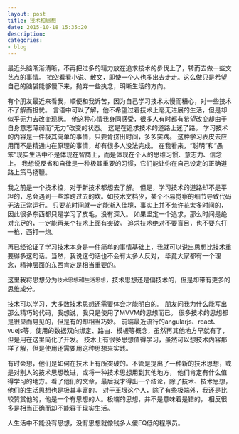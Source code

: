 ```yaml
---
layout: post
title: 技术和思想 
date: 2015-10-18 15:35:20
description:
categories:
- blog
---
```


最近头脑渐渐清晰，不再把过多的精力放在追求技术的步伐上了，转而去做一些文艺点的事情。
抽空看看小说、散文，即使一个人也多出去走走。这么做只是希望自己的脑袋能够慢下来，抛弃一些执念，明晰生活的方向。

有个朋友最近来看我，顺便和我诉苦，因为自己学习技术太慢而糟心，对一些技术不了解而担忧。
言语中可以了解，他不希望过着技术上毫无进展的生活，但是却似乎无力去改变现状。
他这种心情我身同感受，很多人有时都有希望改变却由于自身意志薄弱而“无力”改变的状态。
这是在追求技术的道路上迷了路。
学习技术的内容是一件极其简单的事情，只要肯挤出时间，多多实践。
这种学习表皮去应用而不是精通内在原理的事情，却有很多人没法完成。
在我看来，“聪明”和“愚笨”现实生活中不是体现在智商上，而是体现在个人的思维习惯、意志力、信念上。
我想说反省和自律是一种极其重要的习惯，它们能让你在自己设定的正确道路上策马扬鞭。

我之前是一个技术控，对于新技术都想去了解。
但是，学习技术的道路却不是平坦的，总会遇到一些难跨过去的坎。如技术文档少，某个不易觉察的细节导致代码无法正常运行。
只要花时间就一定能渐入佳境，事实上并不允许花太多时间的，因此很多东西都只是学习了皮毛，没有深入。
如果坚定一个追求，那么时间是绝对充足的，一定能再某个技术上面有突破。
追求技术绝对不要盲目，也不要东打一枪，西打一炮。

再已经论证了学习技术本身是一件简单的事情基础上，我就可以说出思想比技术重要得多这句话。当然，我说这句话也不会有太多人反对，
毕竟大家都有一个理念，精神层面的东西肯定是相当重要的。

这里我将思想分为`技术思想`和`生活思想`，技术思想还是偏技术的，但是却带有更多的思维成分。

技术可以学习，大多数技术思想还需要体会才能明白的。
朋友问我为什么能写出那么精巧的代码，我想说，我只是使用了MVVM的思想而已。
很多技术的思想都是很显而易见的，但是有的却相当巧妙。
前端最近流行的angularjs、react、vuejs等，使用的数据双向绑定、路由、模板等概念，虽然再其他地方早就有了，但是用在这里简化了开发。
技术上有很多思想值得学习，虽然可以想技术内容那样了解，但是使用还需要用这种思想来实践。

有时会想，他们是如何在技术上有所突破的。不管是提出了一种新的技术思想，或是对别人的技术思想改进，或将一种技术思想用到其他地方，
他们肯定有什么值得学习的地方。看了他们的文章，最后我才得出一个结论，除了技术、技术思想，他们的生活思想也是极其丰富的。
对于王垠这个人，除了有些极端外，我还是比较赞赏他的，他是一个有思想的人。极端的思想，并不是意味着是错的，
相反很多是相当正确而却不能容于现实生活。

人生活中不能没有思想，没有思想就像钱多人傻EQ低的程序员。

